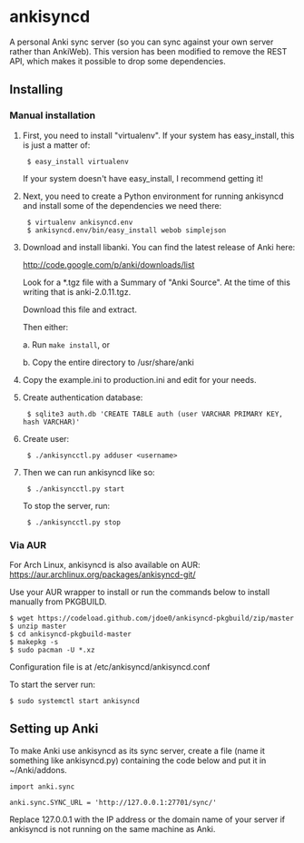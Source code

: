ankisyncd
=========

A personal Anki sync server (so you can sync against your own server rather than
AnkiWeb). This version has been modified to remove the REST API, which makes it
possible to drop some dependencies.

Installing
----------

### Manual installation

1. First, you need to install "virtualenv".  If your system has easy_install,
this is just a matter of:

        $ easy_install virtualenv

    If your system doesn't have easy_install, I recommend getting it!

2. Next, you need to create a Python environment for running ankisyncd and
install some of the dependencies we need there:

        $ virtualenv ankisyncd.env
        $ ankisyncd.env/bin/easy_install webob simplejson

3. Download and install libanki.  You can find the latest release of Anki here:

    http://code.google.com/p/anki/downloads/list

    Look for a *.tgz file with a Summary of "Anki Source".  At the time of this
    writing that is anki-2.0.11.tgz.

    Download this file and extract.

    Then either:

    a. Run ```make install```, or

    b. Copy the entire directory to /usr/share/anki

4. Copy the example.ini to production.ini and edit for your needs.

5. Create authentication database:

        $ sqlite3 auth.db 'CREATE TABLE auth (user VARCHAR PRIMARY KEY, hash VARCHAR)'

6. Create user:

        $ ./ankisyncctl.py adduser <username>

7. Then we can run ankisyncd like so:

        $ ./ankisyncctl.py start
        
    To stop the server, run:

        $ ./ankisyncctl.py stop

### Via AUR

For Arch Linux, ankisyncd is also available on AUR: https://aur.archlinux.org/packages/ankisyncd-git/

Use your AUR wrapper to install or run the commands below to install manually from PKGBUILD.

    $ wget https://codeload.github.com/jdoe0/ankisyncd-pkgbuild/zip/master
    $ unzip master
    $ cd ankisyncd-pkgbuild-master
    $ makepkg -s
    $ sudo pacman -U *.xz

Configuration file is at /etc/ankisyncd/ankisyncd.conf

To start the server run:

    $ sudo systemctl start ankisyncd

Setting up Anki
---------------

To make Anki use ankisyncd as its sync server, create a file (name it something
like ankisyncd.py) containing the code below and put it in ~/Anki/addons.

    import anki.sync

    anki.sync.SYNC_URL = 'http://127.0.0.1:27701/sync/'

Replace 127.0.0.1 with the IP address or the domain name of your server if
ankisyncd is not running on the same machine as Anki.
